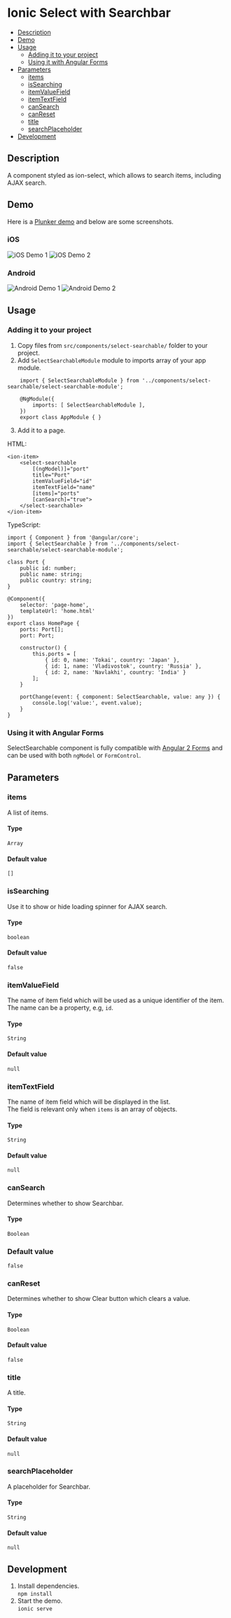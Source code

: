 # Ionic Select with Searchbar
* [Description](#description)
* [Demo](#demo)
* [Usage](#usage)
  * [Adding it to your project](#adding-it-to-your-project)
  * [Using it with Angular Forms](#using-it-with-angular-forms)
* [Parameters](#parameters)
  * [items](#items)
  * [isSearching](#issearching)
  * [itemValueField](#itemvaluefield)
  * [itemTextField](#itemtextfield)
  * [canSearch](#cansearch)
  * [canReset](#canreset)
  * [title](#title)
  * [searchPlaceholder](#searchplaceholder)
* [Development](#development)

## Description
A component styled as ion-select, which allows to search items, including AJAX search.

## Demo
Here is a [Plunker demo](http://plnkr.co/edit/YzCBKS?p=preview) and below are some screenshots.

### iOS
![iOS Demo 1](demo/ios-1.png)
![iOS Demo 2](demo/ios-2.png)

### Android
![Android Demo 1](demo/android-1.png)
![Android Demo 2](demo/android-2.png)

## Usage

### Adding it to your project
1. Copy files from `src/components/select-searchable/` folder to your project.
2. Add `SelectSearchableModule` module to imports array of your app module.
```
    import { SelectSearchableModule } from '../components/select-searchable/select-searchable-module';

    @NgModule({
        imports: [ SelectSearchableModule ],
    })
    export class AppModule { }
```
3. Add it to a page.

HTML:

    <ion-item>
        <select-searchable
            [(ngModel)]="port"
            title="Port"
            itemValueField="id"
            itemTextField="name"
            [items]="ports"
            [canSearch]="true">
        </select-searchable>
    </ion-item>

TypeScript:

    import { Component } from '@angular/core';
    import { SelectSearchable } from '../components/select-searchable/select-searchable-module';

    class Port {
        public id: number;
        public name: string;
        public country: string;
    }

    @Component({
        selector: 'page-home',
        templateUrl: 'home.html'
    })
    export class HomePage {
        ports: Port[];
        port: Port;

        constructor() {
            this.ports = [
                { id: 0, name: 'Tokai', country: 'Japan' },
                { id: 1, name: 'Vladivostok', country: 'Russia' },
                { id: 2, name: 'Navlakhi', country: 'India' }
            ];
        }

        portChange(event: { component: SelectSearchable, value: any }) {
            console.log('value:', event.value);
        }
    }

### Using it with Angular Forms
SelectSearchable component is fully compatible with [Angular 2 Forms](https://angular.io/docs/ts/latest/guide/forms.html) and can be used with both `ngModel` or `FormControl`.

## Parameters

### items
A list of items.

#### Type
`Array`  

#### Default value
`[]`

### isSearching
Use it to show or hide loading spinner for AJAX search.

#### Type
`boolean`  

#### Default value
`false`

### itemValueField
The name of item field which will be used as a unique identifier of the item. The name can be a property, e.g, `id`.  

#### Type
`String`  

#### Default value
`null`

### itemTextField
The name of item field which will be displayed in the list.  
The field is relevant only when `items` is an array of objects.

#### Type
`String`  

#### Default value
`null`

### canSearch
Determines whether to show Searchbar.

#### Type
`Boolean`

### Default value
`false`

### canReset
Determines whether to show Clear button which clears a value.

#### Type
`Boolean`

#### Default value
`false`

### title
A title.

#### Type
`String`  

#### Default value
`null`

### searchPlaceholder
A placeholder for Searchbar.

#### Type
`String`  

#### Default value
`null`

## Development
1. Install dependencies.  
`npm install`  
2. Start the demo.  
`ionic serve`  
